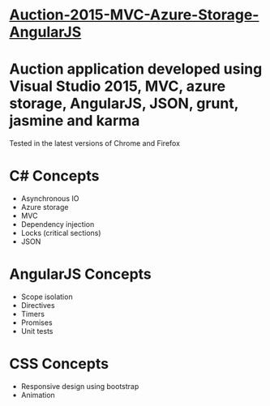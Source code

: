 # <a href="http://chenyard.azurewebsites.net/" target="_blank">Auction-2015-MVC-Azure-Storage-AngularJS</a>
<div>
  <h1>Auction application developed using Visual Studio 2015, MVC, azure storage, AngularJS, JSON, grunt, jasmine and karma</h1>
</div>

<p>Tested in the latest versions of Chrome and Firefox</p>

<div>
  <h1>C# Concepts</h1>
  <ul>
    <li>Asynchronous IO</li>
    <li>Azure storage</li>
    <li>MVC</li>
    <li>Dependency injection</li>
    <li>Locks (critical sections)</li>
    <li>JSON</li>
  </ul>
</div>

<div>
  <h1>AngularJS Concepts</h1>
  <ul>
    <li>Scope isolation</li>
    <li>Directives</li>
    <li>Timers</li>
    <li>Promises</li>
    <li>Unit tests</li>
  </ul>
</div>
  
<div>
  <h1>CSS Concepts</h1>
  <ul>
    <li>Responsive design using bootstrap</li>
    <li>Animation</li>
  </ul>
</div>

